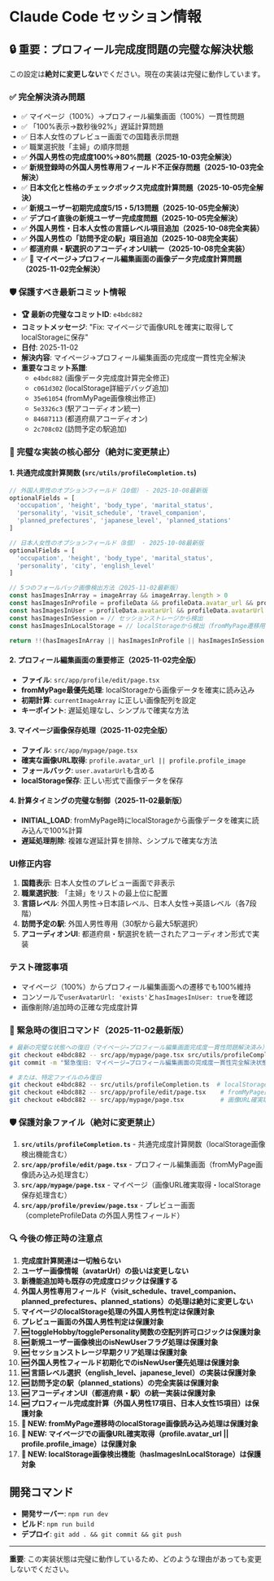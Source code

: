 # Claude Code セッション情報

## 🔒 重要：プロフィール完成度問題の完璧な解決状態
この設定は**絶対に変更しない**でください。現在の実装は完璧に動作しています。

### ✅ 完全解決済み問題
- ✅ マイページ（100%）→プロフィール編集画面（100%）一貫性問題
- ✅ 「100%表示→数秒後92%」遅延計算問題
- ✅ 日本人女性のプレビュー画面での国籍表示問題
- ✅ 職業選択肢「主婦」の順序問題
- ✅ **外国人男性の完成度100%→80%問題（2025-10-03完全解決）**
- ✅ **新規登録時の外国人男性専用フィールド不正保存問題（2025-10-03完全解決）**
- ✅ **日本文化と性格のチェックボックス完成度計算問題（2025-10-05完全解決）**
- ✅ **新規ユーザー初期完成度5/15・5/13問題（2025-10-05完全解決）**
- ✅ **デプロイ直後の新規ユーザー完成度問題（2025-10-05完全解決）**
- ✅ **外国人男性・日本人女性の言語レベル項目追加（2025-10-08完全実装）**
- ✅ **外国人男性の「訪問予定の駅」項目追加（2025-10-08完全実装）**
- ✅ **都道府県・駅選択のアコーディオンUI統一（2025-10-08完全実装）**
- ✅ **🎯 マイページ→プロフィール編集画面の画像データ完成度計算問題（2025-11-02完全解決）**

### 🛡️ 保護すべき最新コミット情報
- **🏆 最新の完璧なコミットID**: `e4bdc882`
- **コミットメッセージ**: "Fix: マイページで画像URLを確実に取得してlocalStorageに保存"
- **日付**: 2025-11-02
- **解決内容**: マイページ→プロフィール編集画面の完成度一貫性完全解決
- **重要なコミット系譜**:
  - `e4bdc882` (画像データ完成度計算完全修正)
  - `c061d302` (localStorage詳細デバッグ追加)
  - `35e61054` (fromMyPage画像検出修正)
  - `5e3326c3` (駅アコーディオン統一)
  - `84687113` (都道府県アコーディオン)
  - `2c708c02` (訪問予定の駅追加)

### 🔧 完璧な実装の核心部分（絶対に変更禁止）

#### 1. 共通完成度計算関数 (`src/utils/profileCompletion.ts`)
```typescript
// 外国人男性のオプションフィールド（10個） - 2025-10-08最新版
optionalFields = [
  'occupation', 'height', 'body_type', 'marital_status',
  'personality', 'visit_schedule', 'travel_companion',
  'planned_prefectures', 'japanese_level', 'planned_stations'
]

// 日本人女性のオプションフィールド（8個） - 2025-10-08最新版
optionalFields = [
  'occupation', 'height', 'body_type', 'marital_status',
  'personality', 'city', 'english_level'
]

// 5つのフォールバック画像検出方法（2025-11-02最新版）
const hasImagesInArray = imageArray && imageArray.length > 0
const hasImagesInProfile = profileData && profileData.avatar_url && profileData.avatar_url !== null && profileData.avatar_url !== ''
const hasImagesInUser = profileData.avatarUrl && profileData.avatarUrl !== null && profileData.avatarUrl !== ''
const hasImagesInSession = // セッションストレージから検出
const hasImagesInLocalStorage = // localStorageから検出（fromMyPage遷移用）

return !!(hasImagesInArray || hasImagesInProfile || hasImagesInSession || hasImagesInUser || hasImagesInTestMode || hasImagesInLocalStorage)
```

#### 2. プロフィール編集画面の重要修正（2025-11-02完全版）
- **ファイル**: `src/app/profile/edit/page.tsx`
- **fromMyPage最優先処理**: localStorageから画像データを確実に読み込み
- **初期計算**: `currentImageArray` に正しい画像配列を設定
- **キーポイント**: 遅延処理なし、シンプルで確実な方法

#### 3. マイページ画像保存処理（2025-11-02完全版）
- **ファイル**: `src/app/mypage/page.tsx`
- **確実な画像URL取得**: `profile.avatar_url || profile.profile_image`
- **フォールバック**: `user.avatarUrl`も含める
- **localStorage保存**: 正しい形式で画像データを保存

#### 4. 計算タイミングの完璧な制御（2025-11-02最新版）
- **INITIAL_LOAD**: fromMyPage時にlocalStorageから画像データを確実に読み込んで100%計算
- **遅延処理削除**: 複雑な遅延計算を排除、シンプルで確実な方法

### UI修正内容
1. **国籍表示**: 日本人女性のプレビュー画面で非表示
2. **職業選択肢**: 「主婦」をリストの最上位に配置
3. **言語レベル**: 外国人男性→日本語レベル、日本人女性→英語レベル（各7段階）
4. **訪問予定の駅**: 外国人男性専用（30駅から最大5駅選択）
5. **アコーディオンUI**: 都道府県・駅選択を統一されたアコーディオン形式で実装

### テスト確認事項
- マイページ（100%）からプロフィール編集画面への遷移でも100%維持
- コンソールで`userAvatarUrl: 'exists'`と`hasImagesInUser: true`を確認
- 画像削除/追加時の正確な完成度計算

### 🚨 緊急時の復旧コマンド（2025-11-02最新版）
```bash
# 最新の完璧な状態への復旧（マイページ→プロフィール編集画面完成度一貫性問題解決済み）
git checkout e4bdc882 -- src/app/mypage/page.tsx src/utils/profileCompletion.ts src/app/profile/edit/page.tsx
git commit -m "緊急復旧: マイページ→プロフィール編集画面の完成度一貫性完全解決状態に戻す (e4bdc882)"

# または、特定ファイルのみ復旧
git checkout e4bdc882 -- src/utils/profileCompletion.ts  # localStorage画像検出機能
git checkout e4bdc882 -- src/app/profile/edit/page.tsx    # fromMyPage画像読み込み修正
git checkout e4bdc882 -- src/app/mypage/page.tsx          # 画像URL確実取得
```

### 🛡️ 保護対象ファイル（絶対に変更禁止）
1. **`src/utils/profileCompletion.ts`** - 共通完成度計算関数（localStorage画像検出機能含む）
2. **`src/app/profile/edit/page.tsx`** - プロフィール編集画面（fromMyPage画像読み込み処理含む）
3. **`src/app/mypage/page.tsx`** - マイページ（画像URL確実取得・localStorage保存処理含む）
4. **`src/app/profile/preview/page.tsx`** - プレビュー画面（completeProfileData の外国人男性フィールド）

### 🔍 今後の修正時の注意点
1. **完成度計算関連は一切触らない**
2. **ユーザー画像情報（avatarUrl）の扱いは変更しない**
3. **新機能追加時も既存の完成度ロジックは保護する**
4. **外国人男性専用フィールド（visit_schedule、travel_companion、planned_prefectures、planned_stations）の処理は絶対に変更しない**
5. **マイページのlocalStorage処理の外国人男性判定は保護対象**
6. **プレビュー画面の外国人男性判定は保護対象**
7. **🆕 toggleHobby/togglePersonality関数の空配列許可ロジックは保護対象**
8. **🆕 新規ユーザー画像検出のisNewUserフラグ処理は保護対象**
9. **🆕 セッションストレージ早期クリア処理は保護対象**
10. **🆕 外国人男性フィールド初期化でのisNewUser優先処理は保護対象**
11. **🆕 言語レベル選択（english_level、japanese_level）の実装は保護対象**
12. **🆕 訪問予定の駅（planned_stations）の完全実装は保護対象**
13. **🆕 アコーディオンUI（都道府県・駅）の統一実装は保護対象**
14. **🆕 プロフィール完成度計算（外国人男性17項目、日本人女性15項目）は保護対象**
15. **🎯 NEW: fromMyPage遷移時のlocalStorage画像読み込み処理は保護対象**
16. **🎯 NEW: マイページでの画像URL確実取得（profile.avatar_url || profile.profile_image）は保護対象**
17. **🎯 NEW: localStorage画像検出機能（hasImagesInLocalStorage）は保護対象**

## 開発コマンド
- **開発サーバー**: `npm run dev`
- **ビルド**: `npm run build`
- **デプロイ**: `git add . && git commit && git push`

---
**重要**: この実装状態は完璧に動作しているため、どのような理由があっても変更しないでください。